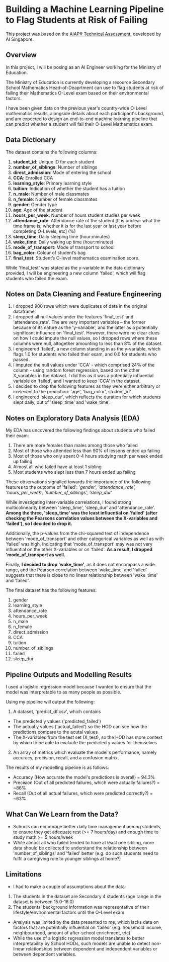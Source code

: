 # Building a Machine Learning Pipeline to Flag Students at Risk of Failing 

This project was based on the [AIAP® Technical Assessment](https://github.com/aisingapore/AIAP-Technical-Assessment-Past-Years-Series), developed by AI Singapore.

## Overview
In this project, I will be posing as an AI Engineer working for the Ministry of Education. 

The Ministry of Education is currently developing a resource Secondary School Mathematics Head-of-Deaprtment can use to flag students at risk of failing their Mathematics O-Level exam based on their environmental factors.

I have been given data on the previous year's country-wide O-Level mathematics results, alongside details about each participant's background, and am expected to design an end-to-end machine learning pipeline that can predict whether a student will fail their O-Level Mathematics exam.

## Data Dictionary
The dataset contains the following columns:

1. **student_id**: Unique ID for each student
2. **number_of_siblings**: Number of siblings
3. **direct_admission**: Mode of entering the school
4. **CCA**: Enrolled CCA
5. **learning_style**: Primary learning style
6. **tuition**: Indication of whether the student has a tuition
7. **n_male**: Number of male classmates
8. **n_female**: Number of female classmates
9. **gender**: Gender type
10. **age**: Age of the student
11. **hours_per_week**: Number of hours student studies per week
12. **attendance_rate**: Attendance rate of the student [It is unclear what the time frame is; whether it is for the last year or last year before completing O-Levels, etc] (%)
13. **sleep_time**: Daily sleeping time (hour:minutes)
14. **wake_time**: Daily waking up time (hour:minutes)
15. **mode_of_transport**: Mode of transport to school
16. **bag_color**: Colour of student’s bag
17. **final_test**: Student’s O-level mathematics examination score.

While 'final_test' was stated as the y-variable in the data dictionary provided, I will be engineering a new column 'failed', which will flag students who failed the exam.

## Notes on Data Cleaning and Feature Engineering

1. I dropped 900 rows which were duplicates of data in the original dataframe.
2. I dropped all null values under the features 'final_test' and 'attendance_rate'. The are very important variables – the former because of its nature as the 'y-variable', and the latter as a potentially significant influence on 'final_test'. However, there were no clear clues on how I could impute the null values, so I dropped rows where these columns were null, altogether amounting to less than 8% of the dataset.
3. I engineered 'failed', a new column standing in as the y-variable, which flags 1.0 for students who failed their exam, and 0.0 for students who passed.
4. I imputed the null values under 'CCA' - which comprised 24% of the column - using random forest regression, based on the other X_variables in the dataset. I did this as it was a potentially influential variable on 'failed', and I wanted to keep 'CCA' in the dataset.
5. I decided to drop the following features as they were either arbitrary or irrelevant to the prediction: 'age', 'bag_color', student_id'
6. I engineered 'sleep_dur', which reflects the duration for which students slept daily, out of 'sleep_time' and 'wake_time'.

## Notes on Exploratory Data Analysis (EDA)
My EDA has uncovered the following findings about students who failed their exam:

1. There are more females than males among those who failed
2. Most of those who attended less than 90% of lessons ended up failing
3. Most of those who only spent 0-4 hours studying math per week ended up failing
4. Almost all who failed have at least 1 sibling
5. Most students who slept less than 7 hours ended up failing

These observations signalled towards the importance of the following features to the outcome of 'failed': *'gender', 'attendance_rate', 'hours_per_week', 'number_of_siblings', 'sleep_dur'*

While investigating inter-variable correlations, I found strong multicolinearity between 'sleep_time', 'sleep_dur' and 'attendance_rate'. **Among the three, 'sleep_time' was the least influential on 'failed' (after checking the Pearsons correlation values between the X-variables and 'failed'), so I decided to drop it.**

Additionally, the p-values from the chi-squared test of independence between 'mode_of_transport' and other categorical variables as well as with 'failed' was high, indicating that 'mode_of_transport' may was not very influential on the other X-variables or on 'failed'. **As a result, I dropped 'mode_of_transport as well.**

Finally, **I decided to drop 'wake_time'**, as it does not encompass a wide range, and the Pearson correlation between 'wake_time' and 'failed' suggests that there is close to no linear relationship between 'wake_time' and 'failed'.

The final dataset has the following features:
1. gender
2. learning_style
3. attendance_rate
4. hours_per_week
5. n_male
6. n_female
7. direct_admission
8. CCA
9. tuition
10. number_of_siblings
11. failed
12. sleep_dur

## Pipeline Outputs and Modelling Results
I used a logistic regression model because I wanted to ensure that the model was interpretable to as many people as possible. 

Using my pipeline will output the following:

1. A dataset, 'predict_df.csv', which contains
- The predicted y values ('predicted_failed')
- The actual y values ('actual_failed') so the HOD can see how the predictions compare to the acutal values
- The X-variables from the test set (X_test), so the HOD has more context by which to be able to evaluate the predicted y values for themselves

2. An array of metrics which evaluate the model's performance, namely accuracy, precision, recall, and a confusion matrix. 

The results of my modelling pipeline is as follows:
- Accuracy (How accurate the model's predictions is overall) = 94.3%
- Precision (Out of all predicted failures, which were actually failures?) = ~86%
- Recall (Out of all actual failures, which were predicted correctly?) = ~63%

## What Can We Learn from the Data?
- Schools can encourage better daily time management among students, to ensure they get adequate  rest (>= 7 hours/day) and enough time to study math >= 5 hours/week
- While almost all who failed tended to have at least one sibling, more data should be collected to understand the relationship between 'number_of_siblings' and 'failed' better (e.g. do such students need to fulfil a caregiving role to younger siblings at home?)

## Limitations
- I had to make a couple of assumptions about the data:

1. The students in the dataset are Secondary 4 students (age range in the dataset is between 15.0-16.0)
2. The students’ background information was representative of their lifestyle/environmental factors until the O-Level exam

- Analysis was limited by the data presented to me, which lacks data on factors that are potentially influential on 'failed' (e.g. household income, neighbourhood, amount of after-school enrichment, etc)
- While the use of a logistic regression model translates to better interpretability by School HODs, such models are unable to detect non-linear relationships between dependent and independent variables or between dependent variables.

